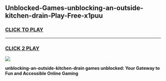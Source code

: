 
## Unblocked-Games-unblocking-an-outside-kitchen-drain-Play-Free-x1puu
<h3>
<a href="https://premium76.site?title=unblocking-an-outside-kitchen-drain&ref=10A">CLICK TO PLAY</a></h3>
<hr>

<h3>
<a href="https://premium76.site?title=unblocking-an-outside-kitchen-drain&ref=10A">CLICK 2 PLAY</a>
  
</h3>

<a href="https://premium76.site?title=unblocking-an-outside-kitchen-drain&ref=10A"><img src="https://clearcache.store/games.png"></a>


**unblocking-an-outside-kitchen-drain games unblocked: Your Gateway to Fun and Accessible Online Gaming**
